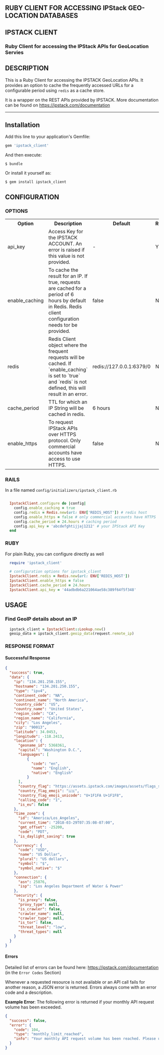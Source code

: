 ## RUBY CLIENT FOR ACCESSING IPStack GEO-LOCATION DATABASES

## IPSTACK CLIENT

### Ruby Client for accessing the IPStack APIs for GeoLocation Servies

## DESCRIPTION

This is a Ruby Client for accessing the IPSTACK GeoLocation APIs.
It provides an option to cache the frequently accessed URLs for a configurable period using `redis` as a cache store.

It is a wrapper on the REST APIs provided by IPSTACK. More documentation can be found on
https://ipstack.com/documentation

------
## Installation

Add this line to your application's Gemfile:

```ruby
gem 'ipstack_client'
```

And then execute:

    $ bundle

Or install it yourself as:

    $ gem install ipstack_client


## CONFIGURATION

### OPTIONS


<table>
  <tr>
    <th> Option </th>
    <th> Description </th>
    <th> Default </th>
    <th> Required </th>
  </tr>

  <tr>
    <td> api_key </td>
    <td> Access Key for the IPSTACK ACCOUNT. An error is raised if this value is not provided. </td>
    <td> - </td>
    <td> YES </td>
  </tr>

  <tr>
    <td> enable_caching </td>
    <td>To cache the result for an IP. If true, requests are cached for a period of 6 hours by default in Redis. Redis client configuration needs tor be provided.</td>
    <td> false </td>
    <td> NO </td>
  </tr>

  <tr>
    <td> redis </td>
    <td>Redis Client object where the frequent requests will be cached. If `enable_caching` is set to `true` and `redis` is not defined, this will result in an error. </td>
    <td> redis://127.0.0.1:6379/0 </td>
    <td> NO </td>
  </tr>

  <tr>
    <td> cache_period </td>
    <td>TTL for which an IP String will be cached in redis. </td>
    <td> 6 hours </td>
    <td> NO </td>
  </tr>
  <tr>
    <td> enable_https </td>
    <td>To request IPStack APIs over HTTPS protocol. Only commercial accounts have access to use HTTPS. </td>
    <td> false </td>
    <td> NO </td>
  </tr>
</table>

### RAILS
In a file named `config/initializers/ipstack_client.rb`
```ruby

  IpstackClient.configure do |config|
    config.enable_caching = true
    config.redis = Redis.new(url: ENV['REDIS_HOST']) # redis host
    config.enable_https = false # only commercial accounts have HTTPS
    config.cache_period = 24.hours # caching period
    config.api_key = 'abcdefghtijjaj1212' # your IPStack API Key
  end

```
### RUBY
For plain Ruby, you can configure directly as well
```ruby
  require 'ipstack_client'

  # configuration options for ipstack_client
  IpstackClient.redis = Redis.new(url: ENV['REDIS_HOST'])
  IpstackClient.enable_https = false
  IpstackClient.cache_period = 24.hours
  IpstackClient.api_key = '44adbdb6a221064ae58c389f64f5f348'
```

## USAGE

### Find GeoIP details about an IP

```ruby
  ipstack_client = IpstackClient::Lookup.new()
  geoip_data = ipstack_client.geoip_data(request.remote_ip)

````
### RESPONSE FORMAT

#### Successful Response

```json
{
  "success": true,
  "data": {
    "ip": "134.201.250.155",
    "hostname": "134.201.250.155",
    "type": "ipv4",
    "continent_code": "NA",
    "continent_name": "North America",
    "country_code": "US",
    "country_name": "United States",
    "region_code": "CA",
    "region_name": "California",
    "city": "Los Angeles",
    "zip": "90013",
    "latitude": 34.0453,
    "longitude": -118.2413,
    "location": {
      "geoname_id": 5368361,
      "capital": "Washington D.C.",
      "languages": [
          {
            "code": "en",
            "name": "English",
            "native": "English"
          }
      ],
      "country_flag": "https://assets.ipstack.com/images/assets/flags_svg/us.svg",
      "country_flag_emoji": "🇺🇸",
      "country_flag_emoji_unicode": "U+1F1FA U+1F1F8",
      "calling_code": "1",
      "is_eu": false
    },
    "time_zone": {
      "id": "America/Los_Angeles",
      "current_time": "2018-03-29T07:35:08-07:00",
      "gmt_offset": -25200,
      "code": "PDT",
      "is_daylight_saving": true
    },
    "currency": {
      "code": "USD",
      "name": "US Dollar",
      "plural": "US dollars",
      "symbol": "$",
      "symbol_native": "$"
    },
    "connection": {
      "asn": 25876,
      "isp": "Los Angeles Department of Water & Power"
    },
    "security": {
      "is_proxy": false,
      "proxy_type": null,
      "is_crawler": false,
      "crawler_name": null,
      "crawler_type": null,
      "is_tor": false,
      "threat_level": "low",
      "threat_types": null
    }
  }
}
```
#### Errors

Detailed list of errors can be found here: https://ipstack.com/documentation (in the `Error Codes` Section)

Whenever a requested resource is not available or an API call fails for another reason, a JSON error is returned. Errors always come with an error code and a description.

**Example Error**: The following error is returned if your monthly API request volume has been exceeded.

```json
{
  "success": false,
  "error": {
    "code": 104,
    "type": "monthly_limit_reached",
    "info": "Your monthly API request volume has been reached. Please upgrade your plan."    
  }
}

```
